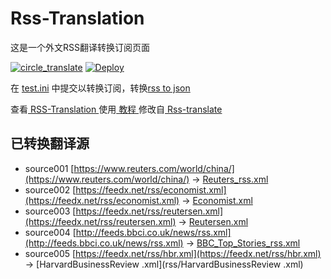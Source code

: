# Rss-Translation

这是一个外文RSS翻译转换订阅页面 

[![circle_translate](https://github.com/tjsky/Rss-Translation/actions/workflows/circle_translate.yml/badge.svg)](https://github.com/tjsky/Rss-Translation/actions/workflows/circle_translate.yml)
[![Deploy](https://github.com/tjsky/Rss-Translation/actions/workflows/jekyll-gh-pages.yml/badge.svg)](https://github.com/tjsky/Rss-Translation/actions/workflows/jekyll-gh-pages.yml)

在 [test.ini](https://github.com/tjsky/Rss-Translation/blob/main/test.ini) 中提交以转换订阅，转换[rss to json](https://rss2json.com/)

查看[ RSS-Translation ](https://tjsky.github.io/RSS-Translation)使用[ 教程 ](https://www.tjsky.net/tutorial/644)修改自[ Rss-translate ](https://github.com/rcy1314/Rss-Translation/)

## 已转换翻译源

 - source001 [https://www.reuters.com/world/china/](https://www.reuters.com/world/china/) -> [Reuters_rss.xml](rss/Reuters_rss.xml)
 - source002 [https://feedx.net/rss/economist.xml](https://feedx.net/rss/economist.xml) -> [Economist.xml](rss/Economist.xml)
 - source003 [https://feedx.net/rss/reutersen.xml](https://feedx.net/rss/reutersen.xml) -> [Reutersen.xml](rss/Reutersen.xml)
 - source004 [http://feeds.bbci.co.uk/news/rss.xml](http://feeds.bbci.co.uk/news/rss.xml) -> [BBC_Top_Stories_rss.xml](rss/BBC_Top_Stories_rss.xml)
 - source005 [https://feedx.net/rss/hbr.xml](https://feedx.net/rss/hbr.xml) -> [HarvardBusinessReview .xml](rss/HarvardBusinessReview .xml)
